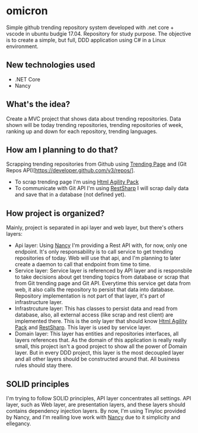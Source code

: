 # omicron
Simple github trending repository system developed with .net core + vscode in ubuntu budgie 17.04. Repository for study purpose. The objective is to create a simple, but full, DDD application using C# in a Linux environment.

## New technologies used
- .NET Core
- Nancy

## What's the idea?
Create a MVC project that shows data about trending repositories. Data shown will be today trending repositories, trending repositories of week, ranking up and down for each repository, trending languages.

## How am I planning to do that?
Scrapping trending repositories from Github using [Trending Page](https://github.com/trending) and (Git Repos API)[https://developer.github.com/v3/repos/].
- To scrap trending page I'm using [Html Agility Pack](http://html-agility-pack.net/)
- To communicate with Git API I'm using [RestSharp](http://restsharp.org)
I will scrap daily data and save that in a database (not defined yet).

## How project is organized?
Mainly, project is separated in api layer and web layer, but there's others layers:
- Api layer: Using [Nancy](http://nancyfx.org) I'm providing a Rest API with, for now, only one endpoint. It's only responsability is to call service to get trending repositories of today. Web will use that api, and I'm planning to later create a daemon to call that endpoint from time to time.
- Service layer: Service layer is referenced by API layer and is responsbile to take decisions about get trending topics from database or scrap that from Git trending page and Git API. Everytime this service get data from web, it also calls the repository to persist that data into database. Repository implementation is not part of that layer, it's part of infrastructure layer.
- Infrastrcuture layer: This has classes to persist data and read from database, also, all external access (like scrap and rest client) are implemented there. This is the only layer that should know [Html Agility Pack](http://html-agility-pack.net) and [RestSharp](http://restsharp.org). This layer is used by service layer.
- Domain layer: This layer has entities and repositories interfaces, all layers references that. As the domain of this application is really really small, this project isn't a good project to show all the power of Domain layer. But in every DDD project, this layer is the most decoupled layer and all other layers should be constructed around that. All business rules should stay there.

## SOLID principles
I'm trying to follow SOLID principles, API layer concentrates all settings. API layer, such as Web layer, are presentation layers, and these layers should contains dependency injection layers. By now, I'm using TinyIoc provided by Nancy, and I'm realling love work with [Nancy](http://nancyfx.org) due to it simplicity and ellegancy.
